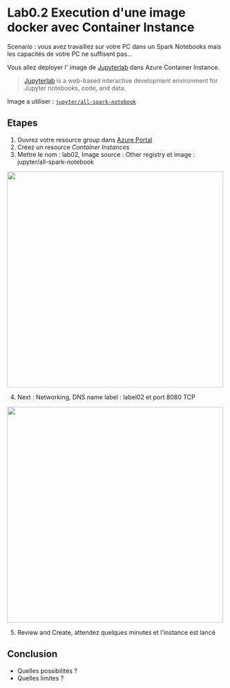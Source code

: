 # Lab0.2 Execution d'une image docker avec Container Instance
Scenario : vous avez travaillez sur votre PC dans un Spark Notebooks mais les capacités de votre PC ne suffisent pas...

Vous allez deployer l' image de [Jupyterlab](https://jupyter.org/) dans Azure Container Instance.
>[Jupyterlab](https://jupyter.org/)  is a web-based interactive development environment for Jupyter notebooks, code, and data.

Image a utiliser : [`jupyter/all-spark-notebook`](https://hub.docker.com/r/jupyter/all-spark-notebook)

## Etapes
1. Ouvrez votre resource group dans [Azure Portal](https://portal.azure.com)
2. Créez un resource *Container Instances*
3. Mettre le nom : lab02, Image source : Other registry et image : jupyter/all-spark-notebook

<img src="https://user-images.githubusercontent.com/26376087/200858183-9ef045aa-650e-47a5-8ed6-0455ffbfaa70.PNG" width=500px>

4. Next : Networking, DNS name label : label02 et port 8080 TCP

<img src="https://user-images.githubusercontent.com/26376087/200856242-c103ae3f-dcf5-44f7-abef-a432f0326d9b.PNG" width=500px>

5. Review and Create, attendez quelques minutes et l'instance est lancé

## Conclusion
- Quelles possibilités ?
- Quelles limites ?
